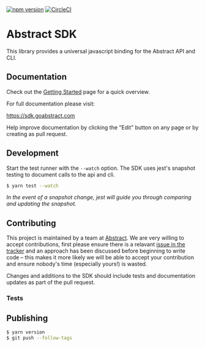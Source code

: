 [![npm version](https://badge.fury.io/js/abstract-sdk.svg)](https://badge.fury.io/js/abstract-sdk) [![CircleCI](https://circleci.com/gh/goabstract/abstract-sdk.svg?style=svg)](https://circleci.com/gh/goabstract/abstract-sdk)

# Abstract SDK

This library provides a universal javascript binding for the Abstract API and CLI.

## Documentation

Check out the [Getting Started](https://sdk.goabstract.com/docs/installation/) page for a quick overview.

For full documentation please visit:

https://sdk.goabstract.com

Help improve documentation by clicking the "Edit" button on any page or by creating as pull request.

## Development

Start the test runner with the `--watch` option. The SDK uses jest's snapshot testing to document calls to the api and cli.

```bash
$ yarn test --watch
```

*In the event of a snapshot change, jest will guide you through comparing and updating the snapshot.*

## Contributing

This project is maintained by a team at [Abstract](https://www.goabstract.com). We are very willing to accept contributions, first please ensure there is a relavant [issue in the tracker](https://github.com/goabstract/abstract-sdk/issues) and an approach has been discussed before beginning to write code – this makes it more likely we will be able to accept your contribution and ensure nobody's time (especially yours!) is wasted.

Changes and additions to the SDK should include tests and documentation updates as part of the pull request.

### Tests



## Publishing

```bash
$ yarn version
$ git push --follow-tags
```
